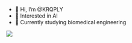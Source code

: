 - 👋 Hi, I’m @KRQPLY
- 👀 Interested in AI
- 🌱 Currently studying biomedical engineering

<img src="https://www.codewars.com/users/KRQPLY/badges/small">

<!---
KRQPLY/KRQPLY is a ✨ special ✨ repository because its `README.md` (this file) appears on your GitHub profile.
You can click the Preview link to take a look at your changes.
--->

